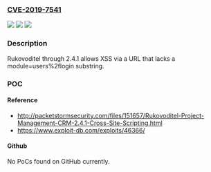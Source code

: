 ### [CVE-2019-7541](https://cve.mitre.org/cgi-bin/cvename.cgi?name=CVE-2019-7541)
![](https://img.shields.io/static/v1?label=Product&message=n%2Fa&color=blue)
![](https://img.shields.io/static/v1?label=Version&message=n%2Fa&color=blue)
![](https://img.shields.io/static/v1?label=Vulnerability&message=n%2Fa&color=brighgreen)

### Description

Rukovoditel through 2.4.1 allows XSS via a URL that lacks a module=users%2flogin substring.

### POC

#### Reference
- http://packetstormsecurity.com/files/151657/Rukovoditel-Project-Management-CRM-2.4.1-Cross-Site-Scripting.html
- https://www.exploit-db.com/exploits/46366/

#### Github
No PoCs found on GitHub currently.

